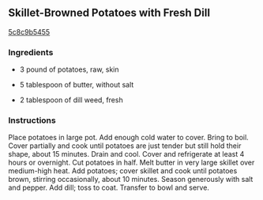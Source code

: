 ## Skillet-Browned Potatoes with Fresh Dill

[5c8c9b5455](http://www.epicurious.com/recipes/food/views/skillet-browned-potatoes-with-fresh-dill-105825)

### Ingredients

 - 3 pound of potatoes, raw, skin

 - 5 tablespoon of butter, without salt

 - 2 tablespoon of dill weed, fresh

### Instructions

Place potatoes in large pot. Add enough cold water to cover. Bring to boil. Cover partially and cook until potatoes are just tender but still hold their shape, about 15 minutes. Drain and cool. Cover and refrigerate at least 4 hours or overnight. Cut potatoes in half. Melt butter in very large skillet over medium-high heat. Add potatoes; cover skillet and cook until potatoes brown, stirring occasionally, about 10 minutes. Season generously with salt and pepper. Add dill; toss to coat. Transfer to bowl and serve.